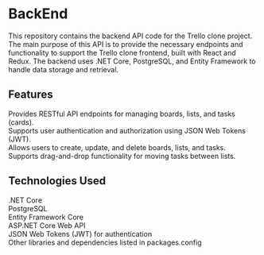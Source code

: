 # BackEnd
This repository contains the backend API code for the Trello clone project. The main purpose of this API is to provide the necessary endpoints and functionality to support the Trello clone frontend, built with React and Redux. The backend uses .NET Core, PostgreSQL, and Entity Framework to handle data storage and retrieval.

## Features
Provides RESTful API endpoints for managing boards, lists, and tasks (cards).  
Supports user authentication and authorization using JSON Web Tokens (JWT).  
Allows users to create, update, and delete boards, lists, and tasks.  
Supports drag-and-drop functionality for moving tasks between lists.  
## Technologies Used
.NET Core  
PostgreSQL  
Entity Framework Core  
ASP.NET Core Web API  
JSON Web Tokens (JWT) for authentication  
Other libraries and dependencies listed in packages.config  
